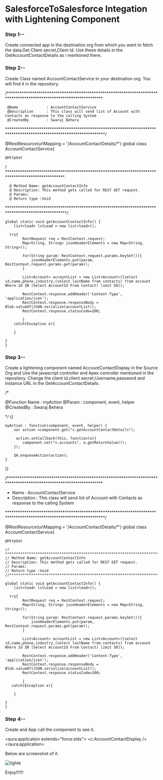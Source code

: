 # SalesforceToSalesforce Integation with Lightening Component

### Step 1--

Create connected app in the destination org from which you want to fetch the data.Get Client secret,Client Id.
Use these details in the GetAccountContactDetails as i mentioned there.

### Step 2--

Create Class named AccountContactService in your destination org.
You will find it in the  repository.

/*********************************************************************************************************************

     @Name             : AccountContactService
     @Description      : This class will send list of Account with Contacts as response to the calling System
     @CreatedBy        : Swaraj Behera
     
**********************************************************************************************************************/

@RestResource(urlMapping = '/AccountContactDetails/*')
global class AccountContactService{

    @HttpGet
/ ***************************************************************************************************

      @ Method Name: getAccountContactInfo
      @ Description: This method gets called for REST GET request.
      @ Params: 
      @ Return type :Void    
      
****************************************************************************************************/

    global static void getAccountContactInfo() {
        list<lead> lstLead = new list<lead>();
       
      try{
            RestRequest req = RestContext.request;                        
            Map<String, String> jsonHeaderElements = new Map<String, String>();
            
            for(String param: RestContext.request.params.keySet()){
                jsonHeaderElements.put(param, RestContext.request.params.get(param));                
            }

            List<Account> accountList = new List<Account>([select id,name,phone,industry,(select lastName from contacts) from account Where Id IN (Select AccountId From Contact) limit 50]);
            
            RestContext.response.addHeader('Content-Type', 'application/json');
            RestContext.response.responseBody = Blob.valueOf(JSON.serialize(accountList));
            RestContext.response.statusCode=200;  
                          
            }
        catch(Exception e){  
            
        }
    
    }
    }

### Step 3--

Create a lightening component named AccountContactDisplay in the Source Org and Use the javascript controller and Apex controller mentioned in the repository. Change the client id,client secret,Username,password and Instance URL in the GetAccountContactDetails.

/*

@Function Name : myAction
@Param         : component, event, helper
@CreatedBy     : Swaraj Behera

*/
({

	myAction : function(component, event, helper) {
		var action =component.get("c.getAccountContactDetails");
		
         action.setCallback(this, function(a){              
            component.set("v.accounts", a.getReturnValue());         
        });
        
        $A.enqueueAction(action);
	}
    
})


/*********************************************************************************************************************

* Name             : AccountContactService
* Description      : This class will send list of Account with Contacts as response to the calling System

**********************************************************************************************************************/

@RestResource(urlMapping = '/AccountContactDetails/*')
global class AccountContactService{

    @HttpGet
       
    // ***************************************************************************************************
    // Method Name: getAccountContactInfo
    // Description: This method gets called for REST GET request.
    // Params: 
    // Return type :Void    
    //****************************************************************************************************

    global static void getAccountContactInfo() {
        list<lead> lstLead = new list<lead>();
       
      try{
            RestRequest req = RestContext.request;                        
            Map<String, String> jsonHeaderElements = new Map<String, String>();
            
            for(String param: RestContext.request.params.keySet()){
                jsonHeaderElements.put(param, RestContext.request.params.get(param));                
            }

            List<Account> accountList = new List<Account>([select id,name,phone,industry,(select lastName from contacts) from account Where Id IN (Select AccountId From Contact) limit 50]);
            
            RestContext.response.addHeader('Content-Type', 'application/json');
            RestContext.response.responseBody = Blob.valueOf(JSON.serialize(accountList));
            RestContext.response.statusCode=200;  
                          
            }
       catch(Exception e){  
            
        }
    
    }
    }

### Step 4--

Create and App call the component to see it.

<aura:application extends="force:slds">
    <c:AccountContactDisplay />
</aura:application>

Below are screenshot of it.

![lighte](https://user-images.githubusercontent.com/18612751/32320412-ba47ca74-bfe3-11e7-8353-66d53fc756cb.PNG)

Enjoy!!!!!!
